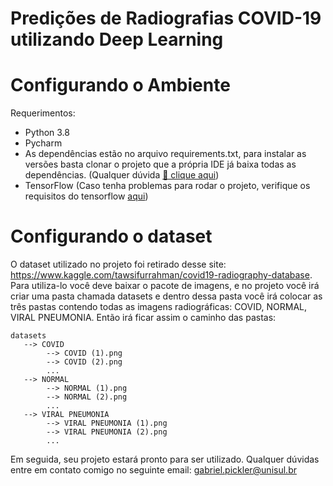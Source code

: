 # Predições de Radiografias COVID-19 utilizando Deep Learning

# Configurando o Ambiente

Requerimentos:
- Python 3.8
- Pycharm
- As dependências estão no arquivo requirements.txt, para instalar as versões basta clonar o projeto que a própria IDE já baixa todas as dependências. (Qualquer dúvida <a href="https://www.jetbrains.com/help/pycharm/managing-dependencies.html#apply_dependencies">🔗 clique aqui</a>)
- TensorFlow (Caso tenha problemas para rodar o projeto, verifique os requisitos do tensorflow <a href="https://www.tensorflow.org/install/pip?hl=pt-br">aqui</a>)

# Configurando o dataset

O dataset utilizado no projeto foi retirado desse site: https://www.kaggle.com/tawsifurrahman/covid19-radiography-database. 
Para utiliza-lo você deve baixar o pacote de imagens, e no projeto você irá criar uma pasta chamada datasets e dentro dessa pasta você irá colocar as três pastas contendo todas as imagens radiográficas: COVID, NORMAL, VIRAL PNEUMONIA.
Então irá ficar assim o caminho das pastas:
```
datasets
   --> COVID
        --> COVID (1).png
        --> COVID (2).png
        ...
   --> NORMAL
        --> NORMAL (1).png
        --> NORMAL (2).png
        ...
   --> VIRAL PNEUMONIA
        --> VIRAL PNEUMONIA (1).png
        --> VIRAL PNEUMONIA (2).png
        ...
```
        
Em seguida, seu projeto estará pronto para ser utilizado. Qualquer dúvidas entre em contato comigo no seguinte email: gabriel.pickler@unisul.br

